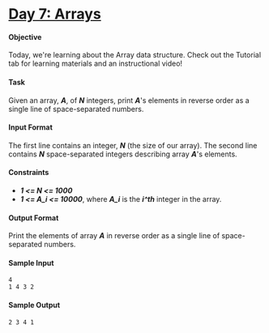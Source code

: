# [Day 7: Arrays](https://www.hackerrank.com/challenges/30-arrays)

#### Objective
Today, we're learning about the Array data structure. Check out the Tutorial tab for learning materials and an instructional video!

#### Task
Given an array, __*A*__, of __*N*__ integers, print __*A*__'s elements in reverse order as a single line of space-separated numbers.

#### Input Format
The first line contains an integer, __*N*__ (the size of our array).
The second line contains __*N*__ space-separated integers describing array __*A*__'s elements.

#### Constraints
* __*1 <= N <= 1000*__
* __*1 <= A_i <= 10000*__, where __*A_i*__ is the __*i^th*__ integer in the array.

#### Output Format
Print the elements of array __*A*__ in reverse order as a single line of space-separated numbers.

#### Sample Input
```
4
1 4 3 2
```

#### Sample Output
```
2 3 4 1
```

